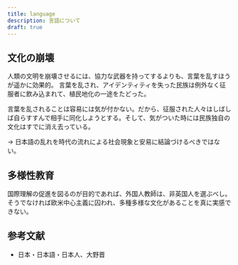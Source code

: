 ```yaml
---
title: language
description: 言語について
draft: true
---
```


## 文化の崩壊

人類の文明を崩壊させるには、協力な武器を持ってするよりも、言葉を乱すほうが遥かに効果的。
言葉を乱され、アイデンティティを失った民族は例外なく征服者に飲み込まれて、植民地化の一途をたどった。

言葉を乱されることは容易には気が付かない。だから、征服された人々はしばしば自らすすんで相手に同化しようとする。そして、気がついた時には民族独自の文化はすでに消え去っている。

→ 日本語の乱れを時代の流れによる社会現象と安易に結論づけるべきではない。

## 多様性教育

国際理解の促進を図るのが目的であれば、外国人教師は、非英国人を選ぶべし。
そうでなければ欧米中心主義に囚われ、多種多様な文化があることを真に実感できない。

## 参考文献

- 日本・日本語・日本人、大野晋
